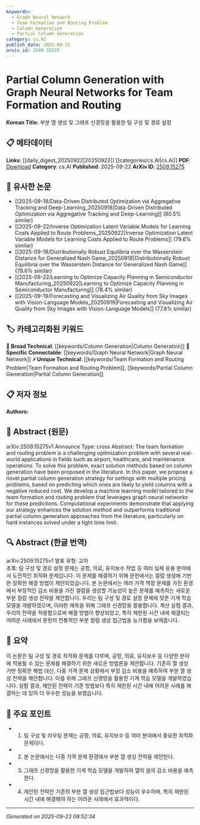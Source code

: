 ```yaml
---
keywords:
  - Graph Neural Network
  - Team Formation and Routing Problem
  - Column Generation
  - Partial Column Generation
category: cs.AI
publish_date: 2025-09-22
arxiv_id: 2509.15275
---
```


<!-- KEYWORD_LINKING_METADATA:
{
  "processed_timestamp": "2025-09-23T08:52:34.889674",
  "vocabulary_version": "1.0",
  "selected_keywords": [
    "Graph Neural Network",
    "Team Formation and Routing Problem",
    "Column Generation",
    "Partial Column Generation"
  ],
  "rejected_keywords": [],
  "similarity_scores": {
    "Graph Neural Network": 0.88,
    "Team Formation and Routing Problem": 0.8,
    "Column Generation": 0.72,
    "Partial Column Generation": 0.78
  },
  "extraction_method": "AI_prompt_based",
  "budget_applied": true,
  "candidates_json": {
    "candidates": [
      {
        "surface": "Graph Neural Networks",
        "canonical": "Graph Neural Network",
        "aliases": [
          "GNN"
        ],
        "category": "specific_connectable",
        "rationale": "Graph Neural Networks are central to the proposed solution, providing a strong link to existing research on neural networks and optimization.",
        "novelty_score": 0.35,
        "connectivity_score": 0.92,
        "specificity_score": 0.85,
        "link_intent_score": 0.88
      },
      {
        "surface": "Team Formation and Routing Problem",
        "canonical": "Team Formation and Routing Problem",
        "aliases": [
          "Team Routing Problem"
        ],
        "category": "unique_technical",
        "rationale": "This is a specific optimization problem addressed by the paper, providing a unique link to specialized literature.",
        "novelty_score": 0.75,
        "connectivity_score": 0.65,
        "specificity_score": 0.9,
        "link_intent_score": 0.8
      },
      {
        "surface": "Column Generation",
        "canonical": "Column Generation",
        "aliases": [
          "Column Generation Method"
        ],
        "category": "broad_technical",
        "rationale": "Column generation is a well-known optimization technique, connecting the paper to a broad range of optimization research.",
        "novelty_score": 0.4,
        "connectivity_score": 0.78,
        "specificity_score": 0.7,
        "link_intent_score": 0.72
      },
      {
        "surface": "Partial Column Generation",
        "canonical": "Partial Column Generation",
        "aliases": [],
        "category": "unique_technical",
        "rationale": "The paper introduces a novel strategy in partial column generation, offering a unique contribution to the field.",
        "novelty_score": 0.8,
        "connectivity_score": 0.6,
        "specificity_score": 0.85,
        "link_intent_score": 0.78
      }
    ],
    "ban_list_suggestions": [
      "optimization problem",
      "solution method",
      "computational experiments"
    ]
  },
  "decisions": [
    {
      "candidate_surface": "Graph Neural Networks",
      "resolved_canonical": "Graph Neural Network",
      "decision": "linked",
      "scores": {
        "novelty": 0.35,
        "connectivity": 0.92,
        "specificity": 0.85,
        "link_intent": 0.88
      }
    },
    {
      "candidate_surface": "Team Formation and Routing Problem",
      "resolved_canonical": "Team Formation and Routing Problem",
      "decision": "linked",
      "scores": {
        "novelty": 0.75,
        "connectivity": 0.65,
        "specificity": 0.9,
        "link_intent": 0.8
      }
    },
    {
      "candidate_surface": "Column Generation",
      "resolved_canonical": "Column Generation",
      "decision": "linked",
      "scores": {
        "novelty": 0.4,
        "connectivity": 0.78,
        "specificity": 0.7,
        "link_intent": 0.72
      }
    },
    {
      "candidate_surface": "Partial Column Generation",
      "resolved_canonical": "Partial Column Generation",
      "decision": "linked",
      "scores": {
        "novelty": 0.8,
        "connectivity": 0.6,
        "specificity": 0.85,
        "link_intent": 0.78
      }
    }
  ]
}
-->

# Partial Column Generation with Graph Neural Networks for Team Formation and Routing

**Korean Title:** 부분 열 생성 및 그래프 신경망을 활용한 팀 구성 및 경로 설정

## 📋 메타데이터

**Links**: [[daily_digest_20250922|20250922]] [[categories/cs.AI|cs.AI]]
**PDF**: [Download](https://arxiv.org/pdf/2509.15275.pdf)
**Category**: cs.AI
**Published**: 2025-09-22
**ArXiv ID**: [2509.15275](https://arxiv.org/abs/2509.15275)

## 🔗 유사한 논문
- [[2025-09-18/Data-Driven Distributed Optimization via Aggregative Tracking and Deep-Learning_20250918|Data-Driven Distributed Optimization via Aggregative Tracking and Deep-Learning]] (80.5% similar)
- [[2025-09-22/Inverse Optimization Latent Variable Models for Learning Costs Applied to Route Problems_20250922|Inverse Optimization Latent Variable Models for Learning Costs Applied to Route Problems]] (79.6% similar)
- [[2025-09-18/Distributionally Robust Equilibria over the Wasserstein Distance for Generalized Nash Game_20250918|Distributionally Robust Equilibria over the Wasserstein Distance for Generalized Nash Game]] (78.6% similar)
- [[2025-09-22/Learning to Optimize Capacity Planning in Semiconductor Manufacturing_20250922|Learning to Optimize Capacity Planning in Semiconductor Manufacturing]] (78.4% similar)
- [[2025-09-19/Forecasting and Visualizing Air Quality from Sky Images with Vision-Language Models_20250919|Forecasting and Visualizing Air Quality from Sky Images with Vision-Language Models]] (77.8% similar)

## 🏷️ 카테고리화된 키워드
**🧠 Broad Technical**: [[keywords/Column Generation|Column Generation]]
**🔗 Specific Connectable**: [[keywords/Graph Neural Network|Graph Neural Network]]
**⚡ Unique Technical**: [[keywords/Team Formation and Routing Problem|Team Formation and Routing Problem]], [[keywords/Partial Column Generation|Partial Column Generation]]

## 📋 저자 정보

**Authors:** 

## 📄 Abstract (원문)

arXiv:2509.15275v1 Announce Type: cross 
Abstract: The team formation and routing problem is a challenging optimization problem with several real-world applications in fields such as airport, healthcare, and maintenance operations. To solve this problem, exact solution methods based on column generation have been proposed in the literature. In this paper, we propose a novel partial column generation strategy for settings with multiple pricing problems, based on predicting which ones are likely to yield columns with a negative reduced cost. We develop a machine learning model tailored to the team formation and routing problem that leverages graph neural networks for these predictions. Computational experiments demonstrate that applying our strategy enhances the solution method and outperforms traditional partial column generation approaches from the literature, particularly on hard instances solved under a tight time limit.

## 🔍 Abstract (한글 번역)

arXiv:2509.15275v1 발표 유형: 교차  
초록: 팀 구성 및 경로 설정 문제는 공항, 의료, 유지보수 작업 등 여러 실제 응용 분야에서 도전적인 최적화 문제입니다. 이 문제를 해결하기 위해 문헌에서는 컬럼 생성에 기반한 정확한 해결 방법이 제안되었습니다. 본 논문에서는 여러 가격 책정 문제를 가진 환경에서 부정적인 감소 비용을 가진 컬럼을 생성할 가능성이 높은 문제를 예측하는 새로운 부분 컬럼 생성 전략을 제안합니다. 우리는 팀 구성 및 경로 설정 문제에 맞춘 기계 학습 모델을 개발하였으며, 이러한 예측을 위해 그래프 신경망을 활용합니다. 계산 실험 결과, 우리의 전략을 적용함으로써 해결 방법이 향상되었고, 특히 제한된 시간 내에 해결되는 어려운 사례에서 문헌의 전통적인 부분 컬럼 생성 접근법을 능가함을 보여줍니다.

## 📝 요약

이 논문은 팀 구성 및 경로 최적화 문제를 다루며, 공항, 의료, 유지보수 등 다양한 분야에 적용될 수 있는 문제를 해결하기 위한 새로운 방법론을 제안합니다. 기존의 열 생성 기반 정확한 해법 대신, 다중 가격 문제 상황에서 부정 감소 비용을 예측하여 부분 열 생성 전략을 제안합니다. 이를 위해 그래프 신경망을 활용한 기계 학습 모델을 개발하였습니다. 실험 결과, 제안된 전략이 기존 방법보다 특히 제한된 시간 내에 어려운 사례를 해결하는 데 있어 더 우수한 성능을 보였습니다.

## 🎯 주요 포인트

- 1. 팀 구성 및 라우팅 문제는 공항, 의료, 유지보수 등 여러 분야에서 중요한 최적화 문제이다.
- 2. 본 논문에서는 다중 가격 문제 환경에서 부분 열 생성 전략을 제안한다.
- 3. 그래프 신경망을 활용한 기계 학습 모델을 개발하여 열의 음의 감소 비용을 예측한다.
- 4. 제안된 전략은 기존의 부분 열 생성 접근법보다 성능이 우수하며, 특히 제한된 시간 내에 해결해야 하는 어려운 사례에서 효과적이다.


---

*Generated on 2025-09-23 08:52:34*